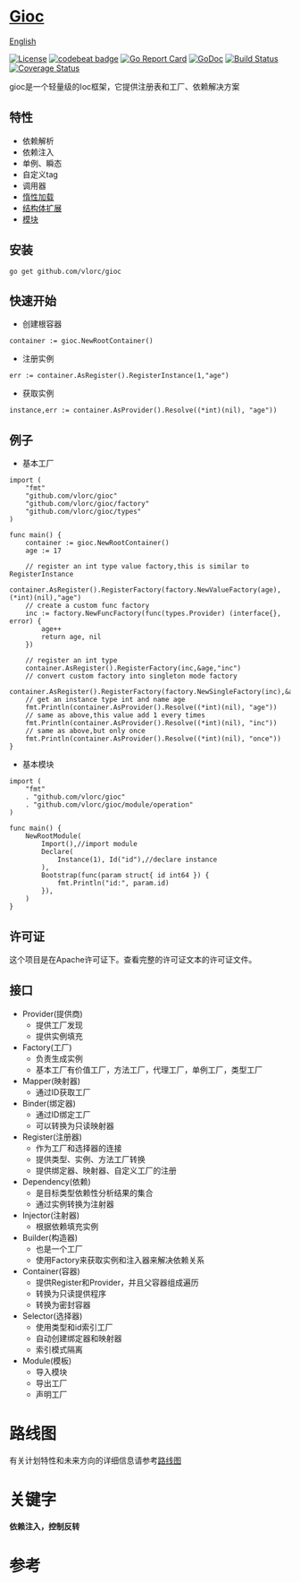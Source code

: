 
# [Gioc](https://github.com/vlorc/gioc)

[English](https://github.com/vlorc/gioc/blob/master/README.md)

[![License](https://img.shields.io/:license-apache-blue.svg)](https://opensource.org/licenses/Apache-2.0)
[![codebeat badge](https://codebeat.co/badges/c41b426c-4121-4dc8-99c2-f1b60574be64)](https://codebeat.co/projects/github-com-vlorc-gioc-master)
[![Go Report Card](https://goreportcard.com/badge/github.com/vlorc/gioc)](https://goreportcard.com/report/github.com/vlorc/gioc)
[![GoDoc](https://godoc.org/github.com/vlorc/gioc?status.svg)](https://godoc.org/github.com/vlorc/gioc)
[![Build Status](https://travis-ci.org/vlorc/gioc.svg?branch=dev)](https://travis-ci.org/vlorc/gioc?branch=dev)
[![Coverage Status](https://coveralls.io/repos/github/vlorc/gioc/badge.svg?branch=dev)](https://coveralls.io/github/vlorc/gioc?branch=dev)

gioc是一个轻量级的Ioc框架，它提供注册表和工厂、依赖解决方案

## 特性

* 依赖解析
* 依赖注入
* 单例、瞬态
* 自定义tag
* 调用器
* [惰性加载](https://github.com/vlorc/gioc/blob/master/examples/lazy/main.go)
* [结构体扩展](https://github.com/vlorc/gioc/blob/master/examples/depend/main.go)
* [模块](https://github.com/vlorc/gioc/blob/master/examples/module/main.go)

## 安装
	go get github.com/vlorc/gioc

## 快速开始

* 创建根容器
```golang
container := gioc.NewRootContainer()
```

* 注册实例
```golang
err := container.AsRegister().RegisterInstance(1,"age")
```

* 获取实例
```golang
instance,err := container.AsProvider().Resolve((*int)(nil), "age"))
```

## 例子

* 基本工厂
```golang
import (
    "fmt"
    "github.com/vlorc/gioc"
    "github.com/vlorc/gioc/factory"
    "github.com/vlorc/gioc/types"
)

func main() {
    container := gioc.NewRootContainer()
    age := 17

    // register an int type value factory,this is similar to RegisterInstance
    container.AsRegister().RegisterFactory(factory.NewValueFactory(age),(*int)(nil),"age")
    // create a custom func factory
    inc := factory.NewFuncFactory(func(types.Provider) (interface{}, error) {
        age++
        return age, nil
    })

    // register an int type
    container.AsRegister().RegisterFactory(inc,&age,"inc")
    // convert custom factory into singleton mode factory
    container.AsRegister().RegisterFactory(factory.NewSingleFactory(inc),&age,"once")
    // get an instance type int and name age
    fmt.Println(container.AsProvider().Resolve((*int)(nil), "age"))
    // same as above,this value add 1 every times
    fmt.Println(container.AsProvider().Resolve((*int)(nil), "inc"))
    // same as above,but only once
    fmt.Println(container.AsProvider().Resolve((*int)(nil), "once"))
}
```

* 基本模块
```golang
import (
    "fmt"
    . "github.com/vlorc/gioc"
    . "github.com/vlorc/gioc/module/operation"
)

func main() {
    NewRootModule(
        Import(),//import module
        Declare(
            Instance(1), Id("id"),//declare instance
        ),
        Bootstrap(func(param struct{ id int64 }) {
            fmt.Println("id:", param.id)
        }),
    )
}
```

## 许可证

这个项目是在Apache许可证下。查看完整的许可证文本的许可证文件。

## 接口

+ Provider(提供商)
	+ 提供工厂发现
	+ 提供实例填充
+ Factory(工厂)
	+ 负责生成实例
	+ 基本工厂有价值工厂，方法工厂，代理工厂，单例工厂，类型工厂
+ Mapper(映射器)
	+ 通过ID获取工厂
+ Binder(绑定器)
	+ 通过ID绑定工厂
	+ 可以转换为只读映射器
+ Register(注册器)
	+ 作为工厂和选择器的连接
	+ 提供类型、实例、方法工厂转换
	+ 提供绑定器、映射器、自定义工厂的注册
+ Dependency(依赖)
	+ 是目标类型依赖性分析结果的集合
	+ 通过实例转换为注射器
+ Injector(注射器)
	+ 根据依赖填充实例
+ Builder(构造器)
	+ 也是一个工厂
	+ 使用Factory来获取实例和注入器来解决依赖关系
+ Container(容器)
	+ 提供Register和Provider，并且父容器组成遍历
	+ 转换为只读提供程序
	+ 转换为密封容器
+ Selector(选择器)
	+ 使用类型和id索引工厂
	+ 自动创建绑定器和映射器
	+ 索引模式隔离
+ Module(模板)
    + 导入模块
    + 导出工厂
    + 声明工厂


# 路线图
有关计划特性和未来方向的详细信息请参考[路线图](https://github.com/vlorc/gioc/blob/master/ROADMAP.md)

# 关键字

**依赖注入，控制反转**

# 参考
